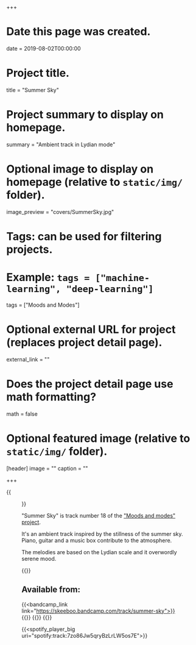 +++
# Date this page was created.
date = 2019-08-02T00:00:00

# Project title.
title = "Summer Sky"

# Project summary to display on homepage.
summary = "Ambient track in Lydian mode"

# Optional image to display on homepage (relative to `static/img/` folder).
image_preview = "covers/SummerSky.jpg"

# Tags: can be used for filtering projects.
# Example: `tags = ["machine-learning", "deep-learning"]`
tags = ["Moods and Modes"]

# Optional external URL for project (replaces project detail page).
external_link = ""

# Does the project detail page use math formatting?
math = false

# Optional featured image (relative to `static/img/` folder).
[header]
image = ""
caption = ""

+++

{{<figure src="/img/covers/SummerSky.jpg" width="320" link="https://distrokid.com/hyperfollow/skeeboo/summer-sky" target="_blank">}}

"Summer Sky" is track number 18 of the ["Moods and modes" project](/post/moods_and_modes). 

It's an ambient track inspired by the stillness of the summer sky. Piano, guitar and a music box contribute to the atmosphere.  

The melodies are based on the Lydian scale and it overwordly serene mood.

{{<bandcamp title="Summer Sky" track="49268507" link="https://skeeboo.bandcamp.com/track/summer-sky">}}

## Available from: 

{{<bandcamp_link link="https://skeeboo.bandcamp.com/track/summer-sky">}}
{{<itunes link="https://music.apple.com/us/album/summer-sky-single/1475221730">}}
{{<amazon link="http://www.amazon.com/gp/product/B07VVQCK1J">}}
{{<spotify link="https://open.spotify.com/track/7zo86Jw5qryBzLrLW5os7E">}}

{{<spotify_player_big uri="spotify:track:7zo86Jw5qryBzLrLW5os7E">}}
